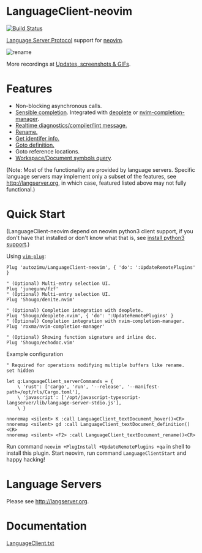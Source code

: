 # LanguageClient-neovim
[![Build Status](https://travis-ci.org/autozimu/LanguageClient-neovim.svg?branch=master)](https://travis-ci.org/autozimu/LanguageClient-neovim)

[Language Server Protocol](https://github.com/Microsoft/language-server-protocol) support for [neovim](https://github.com/neovim/neovim).

![rename](https://cloud.githubusercontent.com/assets/1453551/24251636/2e73a1cc-0fb1-11e7-8a5e-3332e6a5f424.gif)

More recordings at [Updates, screenshots & GIFs](https://github.com/autozimu/LanguageClient-neovim/issues/35).

# Features

- Non-blocking asynchronous calls.
- [Sensible completion](https://github.com/autozimu/images/tree/master/LanguageClient-neovim#completion).
  Integrated with [deoplete](https://github.com/Shougo/deoplete.nvim) 
  or [nvim-completion-manager](https://github.com/roxma/nvim-completion-manager).
- [Realtime diagnostics/compiler/lint message.](https://github.com/autozimu/images/tree/master/LanguageClient-neovim#diagnostics)
- [Rename.](https://github.com/autozimu/images/tree/master/LanguageClient-neovim#rename)
- [Get identifer info.](https://github.com/autozimu/images/tree/master/LanguageClient-neovim#hover)
- [Goto definition.](https://github.com/autozimu/images/tree/master/LanguageClient-neovim#goto-definition)
- Goto reference locations.
- [Workspace/Document symbols query](https://github.com/autozimu/images/tree/master/LanguageClient-neovim#symbols).

(Note: Most of the functionality are provided by language servers. Specific
language servers may implement only a subset of the features, see
<http://langserver.org>, in which case, featured listed above may not fully
functional.)

# Quick Start

(LanguageClient-neovim depend on neovim python3 client support, if you don't
have that installed or don't know what that is, see [install python3
support](doc/install-python3-support.md).)

Using [`vim-plug`](https://github.com/junegunn/vim-plug):

```vim
Plug 'autozimu/LanguageClient-neovim', { 'do': ':UpdateRemotePlugins' }

" (Optional) Multi-entry selection UI.
Plug 'junegunn/fzf'
" (Optional) Multi-entry selection UI.
Plug 'Shougo/denite.nvim'

" (Optional) Completion integration with deoplete.
Plug 'Shougo/deoplete.nvim', { 'do': ':UpdateRemotePlugins' }
" (Optional) Completion integration with nvim-completion-manager.
Plug 'roxma/nvim-completion-manager'

" (Optional) Showing function signature and inline doc.
Plug 'Shougo/echodoc.vim'
```

Example configuration

```vim
" Required for operations modifying multiple buffers like rename.
set hidden

let g:LanguageClient_serverCommands = {
    \ 'rust': ['cargo', 'run', '--release', '--manifest-path=/opt/rls/Cargo.toml'],
    \ 'javascript': ['/opt/javascript-typescript-langserver/lib/language-server-stdio.js'],
    \ }

nnoremap <silent> K :call LanguageClient_textDocument_hover()<CR>
nnoremap <silent> gd :call LanguageClient_textDocument_definition()<CR>
nnoremap <silent> <F2> :call LanguageClient_textDocument_rename()<CR>
```

Run command `neovim +PlugInstall +UpdateRemotePlugins +qa` in shell to install
this plugin. Start neovim, run command `LanguageClientStart` and happy
hacking!

# Language Servers

Please see <http://langserver.org>.

# Documentation

[LanguageClient.txt](https://github.com/autozimu/LanguageClient-neovim/blob/master/doc/LanguageClient.txt)
